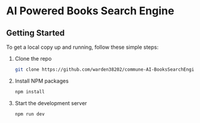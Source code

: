 # AI Powered Books Search Engine

## Getting Started

To get a local copy up and running, follow these simple steps:

1. Clone the repo
   ```sh
   git clone https://github.com/warden38202/commune-AI-BooksSearchEngine
   ```
2. Install NPM packages
   ```sh
   npm install
   ```
3. Start the development server
   ```sh
   npm run dev
   ```
